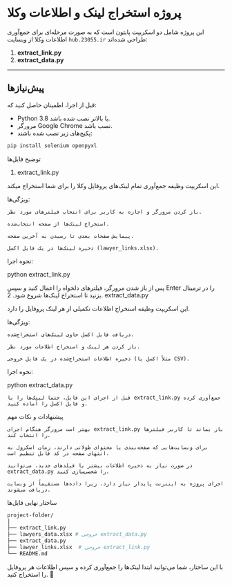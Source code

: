 # پروژه استخراج لینک و اطلاعات وکلا

این پروژه شامل دو اسکریپت پایتون است که به صورت مرحله‌ای برای جمع‌آوری اطلاعات وکلا از وبسایت `hub.23055.ir` طراحی شده‌اند:

1. **extract_link.py**  
2. **extract_data.py**  

---

## پیش‌نیازها

قبل از اجرا، اطمینان حاصل کنید که:

- Python 3.8 یا بالاتر نصب شده باشد.
- مرورگر Google Chrome نصب باشد.
- پکیج‌های زیر نصب شده باشند:

```bash
pip install selenium openpyxl
```
توضیح فایل‌ها
1. extract_link.py

این اسکریپت وظیفه جمع‌آوری تمام لینک‌های پروفایل وکلا را برای شما استخراج میکند.

ویژگی‌ها:

    باز کردن مرورگر و اجازه به کاربر برای انتخاب فیلترهای مورد نظر.

    استخراج لینک‌ها از صفحه انتخاب‌شده.

    پیمایش صفحات بعدی تا رسیدن به آخرین صفحه.

    ذخیره لینک‌ها در یک فایل اکسل (lawyer_links.xlsx).

نحوه اجرا:

python extract_link.py

پس از باز شدن مرورگر، فیلترهای دلخواه را اعمال کنید و سپس Enter را در ترمینال بزنید تا استخراج لینک‌ها شروع شود.
2. extract_data.py

این اسکریپت وظیفه استخراج اطلاعات تکمیلی از هر لینک پروفایل را دارد.

ویژگی‌ها:

    دریافت فایل اکسل حاوی لینک‌های استخراج‌شده.

    باز کردن هر لینک و استخراج اطلاعات مورد نظر.

    ذخیره اطلاعات استخراج‌شده در یک فایل خروجی (مثلاً اکسل یا CSV).

نحوه اجرا:

python extract_data.py

    قبل از اجرای این فایل، حتماً لینک‌ها را با extract_link.py جمع‌آوری کرده و فایل اکسل را آماده کنید.

پیشنهادات و نکات مهم

    بهتر است مرورگر هنگام اجرای extract_link.py باز بماند تا کاربر فیلترها را انتخاب کند.

    برای وبسایت‌هایی که صفحه‌بندی یا محتوای طولانی دارند، زمان اسکرول به انتهای صفحه در کد قابل تنظیم است.

    در صورت نیاز به ذخیره اطلاعات بیشتر یا فیلدهای جدید، می‌توانید extract_data.py را شخصی‌سازی کنید.

    اجرای پروژه به اینترنت پایدار نیاز دارد، زیرا داده‌ها مستقیماً از وبسایت دریافت می‌شوند.

ساختار نهایی فایل‌ها
```bash
project-folder/
│
├── extract_link.py
├── lawyers_data.xlsx # خروجی extract_data.py
├── extract_data.py
├── lawyer_links.xlsx  # خروجی extract_link.py
└── README.md
```
با این ساختار، شما می‌توانید ابتدا لینک‌ها را جمع‌آوری کرده و سپس اطلاعات هر پروفایل را استخراج کنید. 🚀
